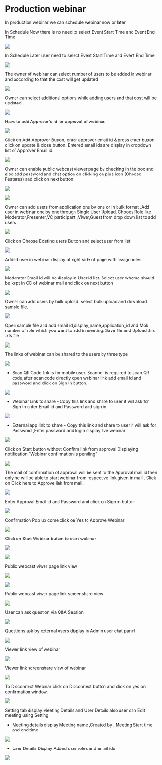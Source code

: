 # Production webinar

 In production webinar we can schedule webinar now or later

In Schedule Now there is no need to select Event Start Time and Event End Time

![](../.gitbook/assets/schedule_later.PNG)

In Schedule Later user need to select Event Start Time and Event End Time

![](../.gitbook/assets/image%20%2848%29%20%283%29.png)

The owner of webinar can select number of users to be added in webinar and according to that the cost will get updated

![](../.gitbook/assets/image%20%28165%29.png)

Owner can select additional options while adding users and that cost will be updated

![](../.gitbook/assets/image%20%2872%29.png)

Have to add Approver's id for approval of webinar. 

![](../.gitbook/assets/image%20%2860%29%20%282%29.png)

Click on Add Approver Button, enter approver email id & press enter button click on update & close button. Entered email ids are display in dropdown list of Approver Email id.

![](../.gitbook/assets/image%20%28171%29%20%281%29.png)

Owner can enable public webcast viewer page by checking in the box and also add password and chat option on clicking on plus icon \(Choose Features\) and click on next button.

![](../.gitbook/assets/image%20%2863%29.png)

![](../.gitbook/assets/image%20%28124%29.png)

Owner can add users from application one by one or in bulk format .Add user in webinar one by one through Single User Upload. Chooes Role like Moderator,Presenter,VC participant ,Viwer,Guest from drop down list to add users 

![](../.gitbook/assets/image%20%28157%29.png)

Click on Choose Existing users Button and select user from list 

![](../.gitbook/assets/image%20%28116%29%20%281%29.png)

Added user in webinar display at right side of page with assign roles

![](../.gitbook/assets/image%20%2873%29%20%281%29.png)

 Moderator Email id will be display in User id list. Select user whome should be kept in CC of webinar mail and click on next button

![](../.gitbook/assets/image%20%28170%29%20%281%29.png)

Owner can add users by bulk upload. select bulk upload and download sample file.

![](../.gitbook/assets/image%20%28108%29.png)

Open sample file and add email id,display\_name,application\_id and Mob number of role which you want to add in meeting. Save file and Upload this .xls file 

![](../.gitbook/assets/image%20%28179%29%20%281%29.png)

 The links of webinar can be shared to the users by three type

![](../.gitbook/assets/image%20%28199%29.png)

* Scan QR Code link is for mobile user. Scanner is required to scan QR code,after scan code directly open webinar link add email id and password and click on Sign In button.

![](../.gitbook/assets/image%20%28106%29.png)

* Webinar Link to share - Copy this link and share to user it will ask for Sign In enter Email id and Password and sign in.

![](../.gitbook/assets/image%20%28167%29%20%281%29.png)

* External app link to share - Copy this link and share to user it will ask for Password ,Enter password and login display live webinar

![](../.gitbook/assets/image%20%28102%29.png)

Click on Start button without Confirm link from approval Displaying notification "Webinar confirmation is pending"

![](../.gitbook/assets/image%20%2838%29%20%281%29.png)

The mail of confirmation of approval will be sent to the Approval mail id then only he will be able to start webinar from respective link given in mail . Click on Click here to Approve link from mail.

![](../.gitbook/assets/image%20%2867%29.png)

Enter Approval Email id and Password and click on Sign in button

![](../.gitbook/assets/image%20%284%29%20%281%29.png)

Confirmation Pop up come click on Yes to Approve Webinar

![](../.gitbook/assets/image%20%28137%29.png)

Click on Start Webinar button to start webinar

![](../.gitbook/assets/image%20%28194%29.png)

![](../.gitbook/assets/image%20%28133%29.png)

Public webcast viwer page link view

![](../.gitbook/assets/image%20%2886%29.png)

![](../.gitbook/assets/image%20%28132%29.png)

Public webcast viwer page link screenshare view

![](../.gitbook/assets/image%20%28121%29.png)

User can ask question via Q&A Session 

![](../.gitbook/assets/image%20%286%29.png)

Questions ask by external users display in Admin user chat panel

![](../.gitbook/assets/image%20%28142%29%20%281%29.png)

Viewer link view of webinar

![](../.gitbook/assets/image%20%2850%29.png)

Viewer link screenshare view of webinar

![](../.gitbook/assets/image%20%2824%29.png)

To Disconnect Webinar click on Disconnect button and click on yes on confirmation window.

![](../.gitbook/assets/image%20%2893%29%20%281%29.png)

Setting tab display Meeting Details and User Details also user can Edit meeting using Setting

* Meeting details display Meeting name ,Created by , Meeting Start time and end time

![](../.gitbook/assets/image%20%2818%29%20%281%29.png)

* User Details Display Added user roles and email ids 

![](../.gitbook/assets/image%20%2846%29%20%281%29.png)

